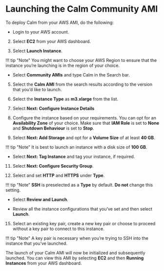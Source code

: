# Launching the Calm Community AMITo deploy Calm from your AWS AMI, do the following:* Login to your AWS account. 2. Select **EC2** from your AWS dashboard. 3. Select **Launch Instance**.!!! tip "Note"    You might want to choose your AWS Region to ensure that the instance you’re launching is in the region of your choice.* Select **Community AMIs** and type Calm in the Search bar. 5. Select the **Calm AMI** from the search results according to the version that you’d like to launch. 6. Select the **Instance Type** as **m3.xlarge** from the list. 7. Select **Next: Configure Instance Details**8. Configure the instance based on your requirements. You can opt for an **Availability Zone** of your choice. Make sure that **IAM Role** is set to **None** and **Shutdown Behaviour** is set to **Stop**. 9. Select **Next: Add Storage** and opt for a **Volume Size** of at least **40 GB**. !!! tip "Note"    It is best to launch an instance with a disk size of **100 GB**.* Select **Next: Tag Instance** and tag your instance, if required. 11. Select **Next: Configure Security Group**. 12. Select and set **HTTP** and **HTTPS** under **Type**. !!! tip "Note"    **SSH** is preselected as a **Type** by default. **Do not** change this setting. * Select **Review and Launch**. * Review all the instance configurations that you’ve set and then select **Launch**. 15. Select an existing key pair, create a new key pair or choose to proceed without a key pair to connect to this instance. !!! tip "Note"    A key pair is necessary when you’re trying to SSH into the instance that you’ve launched.The launch of your Calm AMI will now be initialized and subsequently launched. You can view this AMI by selecting **EC2** and then **Running Instances** from your AWS dashboard. 